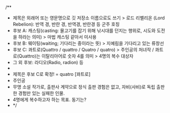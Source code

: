 /**  
 * 제목은 외래어 또는 영문명으로 깃 저장소 이름으로도 쓰기 > 로드 리벨리온 (Lord Rebelion): 반역 경, 반란 경, 반역경, 반란경 등 군주 호칭  
 * 후보 A: 캐스팅(casting: 물고기를 잡기 위해 낚시대를 던지는 행위로, 시도와 도전을 하라는 의미) > 마법 캐스팅 같아서 미사용  
 * 후보 B: 웨이팅(waiting; 기다리는 중이라는 뜻) > 지예림을 기다리고 있는 류창선  
 * 후보 C: 콰트로(Quattro / quattro / Quatro / quatro) > 주인공의 처녀작 / 콰트로(Quattro)는 이탈리아어로 숫자 4를 의미 > 4명의 복수 대상자  
 * 그 외 후보: 라디오(Radio, radion) 등  
 *  
 * 제목은 후보 C로 확정! = quatro [꽈트로]  
 * 주인공  
 * 무명 소설 작가로, 출판사 계약으로 정식 출판 경험은 없고, 자비(사비)로 독립 출판한 경험만 있는 실패한 인물.  
 * 4명에게 복수하고자 하는 목표. 동기는?  
 * */